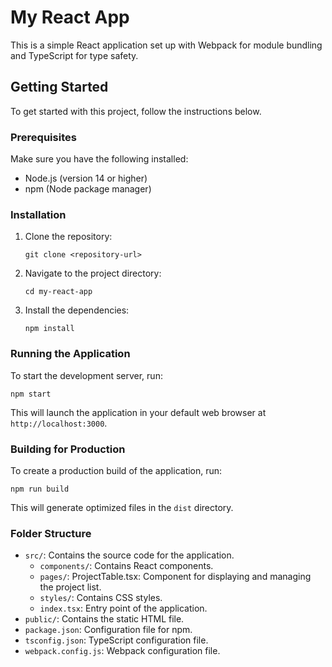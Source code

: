# My React App

This is a simple React application set up with Webpack for module bundling and TypeScript for type safety.

## Getting Started

To get started with this project, follow the instructions below.

### Prerequisites

Make sure you have the following installed:

- Node.js (version 14 or higher)
- npm (Node package manager)

### Installation

1. Clone the repository:

   ```
   git clone <repository-url>
   ```

2. Navigate to the project directory:

   ```
   cd my-react-app
   ```

3. Install the dependencies:

   ```
   npm install
   ```

### Running the Application

To start the development server, run:

```
npm start
```

This will launch the application in your default web browser at `http://localhost:3000`.

### Building for Production

To create a production build of the application, run:

```
npm run build
```

This will generate optimized files in the `dist` directory.

### Folder Structure

- `src/`: Contains the source code for the application.
  - `components/`: Contains React components.
  - `pages/`: ProjectTable.tsx: Component for displaying and managing the project list.
  - `styles/`: Contains CSS styles.
  - `index.tsx`: Entry point of the application.
- `public/`: Contains the static HTML file.
- `package.json`: Configuration file for npm.
- `tsconfig.json`: TypeScript configuration file.
- `webpack.config.js`: Webpack configuration file.
